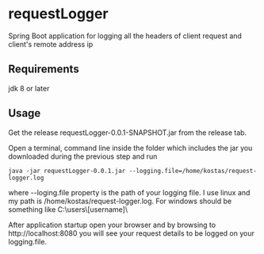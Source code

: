 # requestLogger
Spring Boot application for logging all the headers of client request and client's remote address ip

## Requirements
jdk 8 or later

## Usage
Get the release requestLogger-0.0.1-SNAPSHOT.jar from the release tab.

Open a terminal, command line inside the folder which includes the jar you downloaded during the previous step and run 

`java -jar requestLogger-0.0.1.jar --logging.file=/home/kostas/request-logger.log`

where --loging.file property is the path of your logging file. I use linux and my path is /home/kostas/request-logger.log.
For windows should be something like C:\users\\[username]\

After application startup open your browser and by browsing to http://localhost:8080 you will see your request details to be logged on your logging.file.
